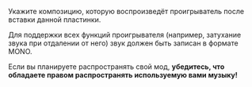 Укажите композицию, которую воспроизведёт проигрыватель после вставки данной пластинки.

Для поддержки всех функций проигрывателя (например, затухание звука при отдалении от него) звук должен быть записан в формате MONO.

Если вы планируете распространять свой мод, **убедитесь, что обладаете правом распространять используемую вами музыку!**
